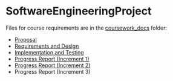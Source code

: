 # SoftwareEngineeringProject
Files for course requirements are in the [coursework_docs](coursework_docs) folder:
* [Proposal](coursework_docs/proposal.md)
* [Requirements and Design](coursework_docs/reqs_design.md)
* [Implementation and Testing](coursework_docs/impl_testing.md)
* [Progress Report (Increment 1)](progress_report_iteration1.md)
* [Progress Report (Increment 2)](progress_report_iteration_2.md)
* Progress Report (Increment 3)
